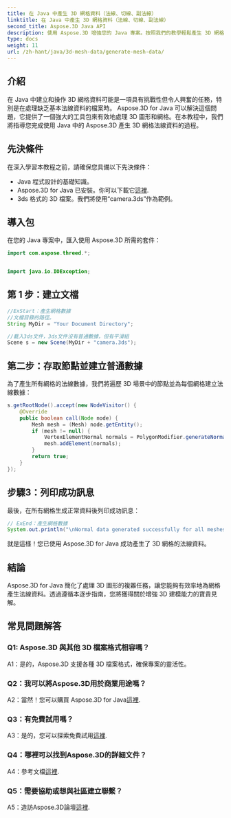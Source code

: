 ```yaml
---
title: 在 Java 中產生 3D 網格資料（法線、切線、副法線）
linktitle: 在 Java 中產生 3D 網格資料（法線、切線、副法線）
second_title: Aspose.3D Java API
description: 使用 Aspose.3D 增強您的 Java 專案。按照我們的教學輕鬆產生 3D 網格的法線資料。輕鬆深入研究 3D 圖形。
type: docs
weight: 11
url: /zh-hant/java/3d-mesh-data/generate-mesh-data/
---
```

## 介紹

在 Java 中建立和操作 3D 網格資料可能是一項具有挑戰性但令人興奮的任務，特別是在處理缺乏基本法線資料的檔案時。 Aspose.3D for Java 可以解決這個問題，它提供了一個強大的工具包來有效地處理 3D 圖形和網格。在本教程中，我們將指導您完成使用 Java 中的 Aspose.3D 產生 3D 網格法線資料的過程。

## 先決條件

在深入學習本教程之前，請確保您具備以下先決條件：

- Java 程式設計的基礎知識。
- Aspose.3D for Java 已安裝。你可以下載它[這裡](https://releases.aspose.com/3d/java/).
- 3ds 格式的 3D 檔案。我們將使用“camera.3ds”作為範例。

## 導入包

在您的 Java 專案中，匯入使用 Aspose.3D 所需的套件：

```java
import com.aspose.threed.*;


import java.io.IOException;
```

## 第 1 步：建立文檔

```java
//ExStart：產生網格數據
//文檔目錄的路徑。
String MyDir = "Your Document Directory";

//載入3ds文件，3ds文件沒有普通數據，但有平滑組
Scene s = new Scene(MyDir + "camera.3ds");
```

## 第二步：存取節點並建立普通數據

為了產生所有網格的法線數據，我們將遍歷 3D 場景中的節點並為每個網格建立法線數據：

```java
s.getRootNode().accept(new NodeVisitor() {
    @Override
    public boolean call(Node node) {
        Mesh mesh = (Mesh) node.getEntity();
        if (mesh != null) {
            VertexElementNormal normals = PolygonModifier.generateNormal(mesh);
            mesh.addElement(normals);
        }
        return true;
    }
});
```

## 步驟3：列印成功訊息

最後，在所有網格生成正常資料後列印成功訊息：

```java
// ExEnd：產生網格數據
System.out.println("\nNormal data generated successfully for all meshes.");
```

就是這樣！您已使用 Aspose.3D for Java 成功產生了 3D 網格的法線資料。

## 結論

Aspose.3D for Java 簡化了處理 3D 圖形的複雜任務，讓您能夠有效率地為網格產生法線資料。透過遵循本逐步指南，您將獲得關於增強 3D 建模能力的寶貴見解。

## 常見問題解答

### Q1: Aspose.3D 與其他 3D 檔案格式相容嗎？

A1：是的，Aspose.3D 支援各種 3D 檔案格式，確保專案的靈活性。

### Q2：我可以將Aspose.3D用於商業用途嗎？

 A2：當然！您可以購買 Aspose.3D for Java[這裡](https://purchase.aspose.com/buy).

### Q3：有免費試用嗎？

 A3：是的，您可以探索免費試用[這裡](https://releases.aspose.com/).

### Q4：哪裡可以找到Aspose.3D的詳細文件？

 A4：參考文檔[這裡](https://reference.aspose.com/3d/java/).

### Q5：需要協助或想與社區建立聯繫？

 A5：造訪Aspose.3D論壇[這裡](https://forum.aspose.com/c/3d/18).